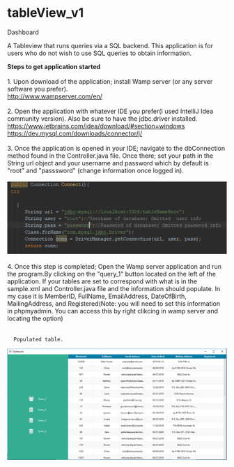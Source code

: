 # tableView_v1
Dashboard

A Tableview that runs queries via a SQL backend. This application is for users who do not wish to use SQL queries to obtain information.

**Steps to get application started**<br><br>
      1. Upon download of the application; install Wamp server (or any server software you prefer).<br>
            http://www.wampserver.com/en/<br><br>
      2. Open the application with whatever IDE you prefer(I used IntelliJ Idea community version). Also be sure to have the jdbc.driver installed.<br>
            https://www.jetbrains.com/idea/download/#section=windows<br>
            https://dev.mysql.com/downloads/connector/j/<br><br>
      3. Once the application is opened in your IDE; navigate to the dbConnection method found in the Controller.java file. Once there; set your path in the String url object and your username and password which by default is "root" and "passsword" (change information once logged in).<br><br>
      ![Screen](https://github.com/fowler-mychale/tableView_v1/blob/master/dbConnect.PNG?raw=true)<br><br>
      4. Once this step is completed; Open the Wamp server application and run the program.By clicking on the "query_1" button located on the left of the application. If your tables are set to correspond with what is in the sample.xml and Controller.java file and  the information should populate. In my case it is MemberID, FullName, EmailAddress, DateOfBirth, MailingAddress, and Registered(Note: you will need to set this information in phpmyadmin. You can access this by right clikcing in wamp server and locating the option)<br><br>
      
      
      Populated table.
![Screen](https://github.com/fowler-mychale/tableView_v1/blob/master/Capture.PNG?raw=true)

